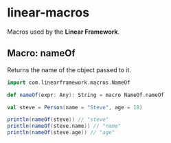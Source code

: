 # linear-macros
Macros used by the **Linear Framework**.

## Macro: nameOf
Returns the name of the object passed to it.
```scala
import com.linearframework.macros.NameOf

def nameOf(expr: Any): String = macro NameOf.nameOf

val steve = Person(name = "Steve", age = 18)

println(nameOf(steve)) // "steve"
println(nameOf(steve.name)) // "name"
println(nameOf(steve.age)) // "age"
```